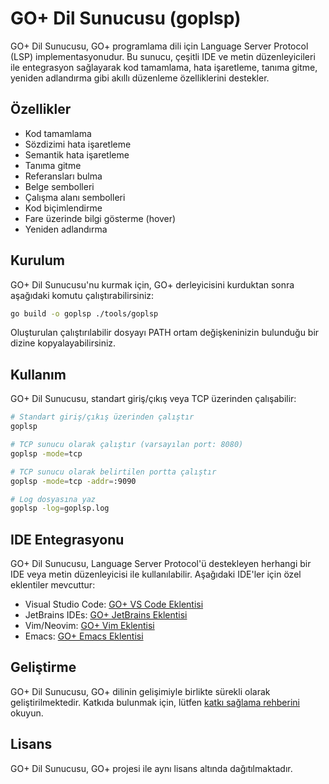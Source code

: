 # GO+ Dil Sunucusu (goplsp)

GO+ Dil Sunucusu, GO+ programlama dili için Language Server Protocol (LSP) implementasyonudur. Bu sunucu, çeşitli IDE ve metin düzenleyicileri ile entegrasyon sağlayarak kod tamamlama, hata işaretleme, tanıma gitme, yeniden adlandırma gibi akıllı düzenleme özelliklerini destekler.

## Özellikler

- Kod tamamlama
- Sözdizimi hata işaretleme
- Semantik hata işaretleme
- Tanıma gitme
- Referansları bulma
- Belge sembolleri
- Çalışma alanı sembolleri
- Kod biçimlendirme
- Fare üzerinde bilgi gösterme (hover)
- Yeniden adlandırma

## Kurulum

GO+ Dil Sunucusu'nu kurmak için, GO+ derleyicisini kurduktan sonra aşağıdaki komutu çalıştırabilirsiniz:

```bash
go build -o goplsp ./tools/goplsp
```

Oluşturulan çalıştırılabilir dosyayı PATH ortam değişkeninizin bulunduğu bir dizine kopyalayabilirsiniz.

## Kullanım

GO+ Dil Sunucusu, standart giriş/çıkış veya TCP üzerinden çalışabilir:

```bash
# Standart giriş/çıkış üzerinden çalıştır
goplsp

# TCP sunucu olarak çalıştır (varsayılan port: 8080)
goplsp -mode=tcp

# TCP sunucu olarak belirtilen portta çalıştır
goplsp -mode=tcp -addr=:9090

# Log dosyasına yaz
goplsp -log=goplsp.log
```

## IDE Entegrasyonu

GO+ Dil Sunucusu, Language Server Protocol'ü destekleyen herhangi bir IDE veya metin düzenleyicisi ile kullanılabilir. Aşağıdaki IDE'ler için özel eklentiler mevcuttur:

- Visual Studio Code: [GO+ VS Code Eklentisi](../ide/vscode/README.md)
- JetBrains IDEs: [GO+ JetBrains Eklentisi](../ide/jetbrains/README.md)
- Vim/Neovim: [GO+ Vim Eklentisi](../ide/vim/README.md)
- Emacs: [GO+ Emacs Eklentisi](../ide/emacs/README.md)

## Geliştirme

GO+ Dil Sunucusu, GO+ dilinin gelişimiyle birlikte sürekli olarak geliştirilmektedir. Katkıda bulunmak için, lütfen [katkı sağlama rehberini](../../CONTRIBUTING.md) okuyun.

## Lisans

GO+ Dil Sunucusu, GO+ projesi ile aynı lisans altında dağıtılmaktadır.